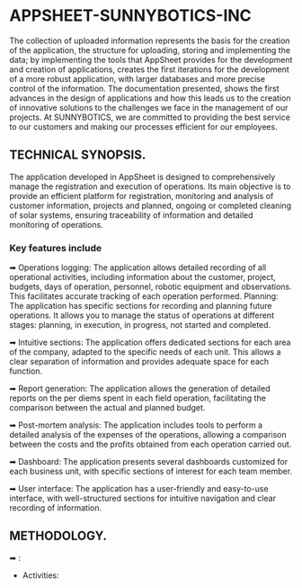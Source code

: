 # APPSHEET-SUNNYBOTICS-INC

The collection of uploaded information represents the basis for the creation of the application, the structure for uploading, storing and implementing the data; by implementing the tools that AppSheet provides for the development and creation of applications, creates the first iterations for the development of a more robust application, with larger databases and more precise control of the information. The documentation presented, shows the first advances in the design of applications and how this leads us to the creation of innovative solutions to the challenges we face in the management of our projects. At SUNNYBOTICS, we are committed to providing the best service to our customers and making our processes efficient for our employees. 


## TECHNICAL SYNOPSIS.

The application developed in AppSheet is designed to comprehensively manage the registration and execution of operations. Its main objective is to provide an efficient platform for registration, monitoring and analysis of customer information, projects and planned, ongoing or completed cleaning of solar systems, ensuring traceability of information and detailed monitoring of operations.

### Key features include

➡ Operations logging: The application allows detailed recording of all operational activities, including information about the customer, project, budgets, days of operation, personnel, robotic equipment and observations. This facilitates accurate tracking of each operation performed.
Planning: The application has specific sections for recording and planning future operations. It allows you to manage the status of operations at different stages: planning, in execution, in progress, not started and completed.

➡ Intuitive sections: The application offers dedicated sections for each area of the company, adapted to the specific needs of each unit. This allows a clear separation of information and provides adequate space for each function. 

➡ Report generation: The application allows the generation of detailed reports on the per diems spent in each field operation, facilitating the comparison between the actual and planned budget.

➡ Post-mortem analysis: The application includes tools to perform a detailed analysis of the expenses of the operations, allowing a comparison between the costs and the profits obtained from each operation carried out.

➡ Dashboard: The application presents several dashboards customized for each business unit, with specific sections of interest for each team member.

➡ User interface: The application has a user-friendly and easy-to-use interface, with well-structured sections for intuitive navigation and clear recording of information.


## METHODOLOGY.

➡  :
+ Activities: 
